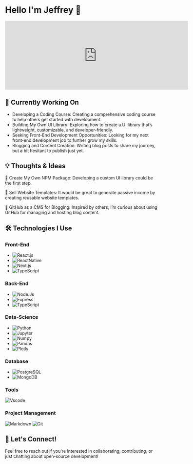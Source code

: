 # Hello I'm Jeffrey 👺

<iframe src="https://github.com/sponsors/Jaomar92/card" title="Sponsor Jaomar92" height="225" width="600" style="border: 0;"></iframe>

## 🚀 Currently Working On
- Developing a Coding Course: Creating a comprehensive coding course to help others get started with development.
- Building My Own UI Library: Exploring how to create a UI library that’s lightweight, customizable, and developer-friendly.
- Seeking Front-End Development Opportunities: Looking for my next front-end development job to further grow my skills.
- Blogging and Content Creation: Writing blog posts to share my journey, but a bit hesitant to publish just yet.

## 💡 Thoughts & Ideas

🔭 Create My Own NPM Package: Developing a custom UI library could be the first step.

🌱 Sell Website Templates: It would be great to generate passive income by creating reusable website templates.

🚀 GitHub as a CMS for Blogging: Inspired by others, I’m curious about using GitHub for managing and hosting blog content.

## 🛠️ Technologies I Use

### Front-End

- ![React.js](https://img.shields.io/badge/React-20232A?style=for-the-badge&logo=react&logoColor=61DAFB)
- ![ReactNative](https://img.shields.io/badge/React_Native-20232A?style=for-the-badge&logo=react&logoColor=61DAFB)
- ![Next.js](https://img.shields.io/badge/next%20js-000000?style=for-the-badge&logo=nextdotjs&logoColor=white)
- ![TypeScript](https://img.shields.io/badge/TypeScript-007ACC?style=for-the-badge&logo=typescript&logoColor=white)

### Back-End

- ![Node.Js](https://img.shields.io/badge/Node%20js-339933?style=for-the-badge&logo=nodedotjs&logoColor=white)
- ![Express](https://img.shields.io/badge/Express%20js-000000?style=for-the-badge&logo=express&logoColor=white)
- ![TypeScript](https://img.shields.io/badge/TypeScript-007ACC?style=for-the-badge&logo=typescript&logoColor=white)

### Data-Science

- ![Python](https://img.shields.io/badge/Python-84cc16?style=for-the-badge&logo=python&logoColor=white)
- ![Jupyter](https://img.shields.io/badge/Jupyter-F37626.svg?&style=for-the-badge&logo=Jupyter&logoColor=white)
- ![Numpy](https://img.shields.io/badge/Numpy-777BB4?style=for-the-badge&logo=numpy&logoColor=white)
- ![Pandas](https://img.shields.io/badge/Pandas-2C2D72?style=for-the-badge&logo=pandas&logoColor=white)
- ![Plotly](https://img.shields.io/badge/Plotly-239120?style=for-the-badge&logo=plotly&logoColor=white)

### Database

- ![PostgreSQL](https://img.shields.io/badge/PostgreSQL-316192?style=for-the-badge&logo=postgresql&logoColor=white)
- ![MongoDB](https://img.shields.io/badge/MongoDB-4EA94B?style=for-the-badge&logo=mongodb&logoColor=white)

### Tools

![Vscode](https://img.shields.io/badge/VSCode-0078D4?style=for-the-badge&logo=visual%20studio%20code&logoColor=white)

### Project Management

![Markdown](https://img.shields.io/badge/Markdown-000000?style=for-the-badge&logo=markdown&logoColor=white)
![Git](https://img.shields.io/badge/GitHub-100000?style=for-the-badge&logo=github&logoColor=white)

## 💬 Let's Connect!
Feel free to reach out if you're interested in collaborating, contributing, or just chatting about open-source development!
